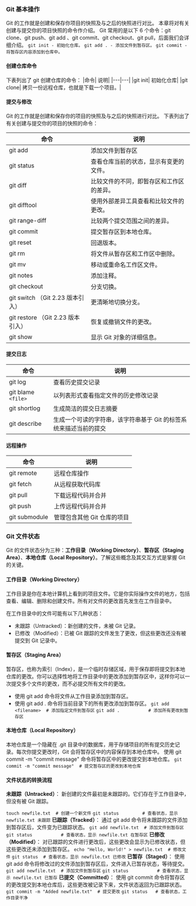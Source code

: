### Git 基本操作
Git 的工作就是创建和保存你项目的快照及与之后的快照进行对比。
本章将对有关创建与提交你的项目快照的命令作介绍。
Git 常用的是以下 6 个命令：git clone、git push、git add 、git commit、git checkout、git pull，后面我们会详细介绍。
`git init - 初始化仓库。`
`git add . - 添加文件到暂存区。`
`git commit - 将暂存区内容添加到仓库中。`
#### 创建仓库命令
下表列出了 git 创建仓库的命令：
|命令|	说明|
|---|---|
|git init|	初始化仓库|
|git clone|	拷贝一份远程仓库，也就是下载一个项目。|

#### 提交与修改
Git 的工作就是创建和保存你的项目的快照及与之后的快照进行对比。
下表列出了有关创建与提交你的项目的快照的命令：

|命令	|说明|
|---|---|
|git add	|添加文件到暂存区|
|git status	|查看仓库当前的状态，显示有变更的文件。|
|git diff	|比较文件的不同，即暂存区和工作区的差异。|
|git difftool	|使用外部差异工具查看和比较文件的更改。|
|git range-diff	|比较两个提交范围之间的差异。|
|git commit	|提交暂存区到本地仓库。|
|git reset	|回退版本。|
|git rm	|将文件从暂存区和工作区中删除。|
|git mv	|移动或重命名工作区文件。|
|git notes	|添加注释。|
|git checkout	|分支切换。|
|git switch （Git 2.23 版本引入）	|更清晰地切换分支。|
|git restore （Git 2.23 版本引入）	|恢复或撤销文件的更改。|
|git show	|显示 Git 对象的详细信息。|
#### 提交日志
|命令	|说明|
|---|---|
|git log	|查看历史提交记录|
|git blame `<file>`	|以列表形式查看指定文件的历史修改记录|
|git shortlog	|生成简洁的提交日志摘要|
|git describe	|生成一个可读的字符串，该字符串基于 Git 的标签系统来描述当前的提交|
#### 远程操作
|命令	|说明|
|---|---|
|git remote	|远程仓库操作|
|git fetch	|从远程获取代码库|
|git pull	|下载远程代码并合并|
|git push	|上传远程代码并合并|
|git submodule	|管理包含其他 Git 仓库的项目|
### Git 文件状态
Git 的文件状态分为三种：**工作目录（Working Directory）**、**暂存区（Staging Area）**、**本地仓库（Local Repository）**。了解这些概念及其交互方式是掌握 Git 的关键。

#### 工作目录（Working Directory）
工作目录是你在本地计算机上看到的项目文件。它是你实际操作文件的地方，包括查看、编辑、删除和创建文件。所有对文件的更改首先发生在工作目录中。

在工作目录中的文件可能有以下几种状态：
* 未跟踪（Untracked）：新创建的文件，未被 Git 记录。
* 已修改（Modified）：已被 Git 跟踪的文件发生了更改，但这些更改还没有被提交到 Git 记录中。
#### 暂存区（Staging Area）
暂存区，也称为索引（Index），是一个临时存储区域，用于保存即将提交到本地仓库的更改。你可以选择性地将工作目录中的更改添加到暂存区中，这样你可以一次提交多个文件的更改，而不必提交所有文件的更改。
* 使用 git add <filename> 命令将文件从工作目录添加到暂存区。
* 使用 git add . 命令将当前目录下的所有更改添加到暂存区。
`git add <filename>  # 添加指定文件到暂存区`
`git add .           # 添加所有更改到暂存区`
#### 本地仓库（Local Repository）
本地仓库是一个隐藏在 .git 目录中的数据库，用于存储项目的所有提交历史记录。每次你提交更改时，Git 会将暂存区中的内容保存到本地仓库中。
使用 git commit -m "commit message" 命令将暂存区中的更改提交到本地仓库。
`git commit -m "commit message"  # 提交暂存区的更改到本地仓库`
#### 文件状态的转换流程
**未跟踪（Untracked）**： 新创建的文件最初是未跟踪的。它们存在于工作目录中，但没有被 Git 跟踪。

`touch newfile.txt  # 创建一个新文件`
`git status         # 查看状态，显示 newfile.txt 未跟踪`
**已跟踪（Tracked）**： 通过 git add 命令将未跟踪的文件添加到暂存区后，文件变为已跟踪状态。
`git add newfile.txt  # 添加文件到暂存区`
`git status           # 查看状态，显示 newfile.txt 在暂存区`
**已修改（Modified）**： 对已跟踪的文件进行更改后，这些更改会显示为已修改状态，但这些更改还未添加到暂存区。
`echo "Hello, World!" > newfile.txt  # 修改文件`
`git status  # 查看状态，显示 newfile.txt 已修改`
**已暂存（Staged）**： 使用 git add 命令将修改过的文件添加到暂存区后，文件进入已暂存状态，等待提交。
`git add newfile.txt  # 添加文件到暂存区`
`git status           # 查看状态，显示 newfile.txt 已暂存`
**已提交（Committed）**： 使用 git commit 命令将暂存区的更改提交到本地仓库后，这些更改被记录下来，文件状态返回为已跟踪状态。
`git commit -m "Added newfile.txt"  # 提交更改`
`git status   # 查看状态，工作目录干净`